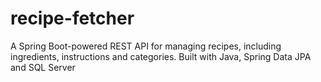 # recipe-fetcher
A Spring Boot-powered REST API for managing recipes, including ingredients, instructions and categories. Built with Java, Spring Data JPA and SQL Server
